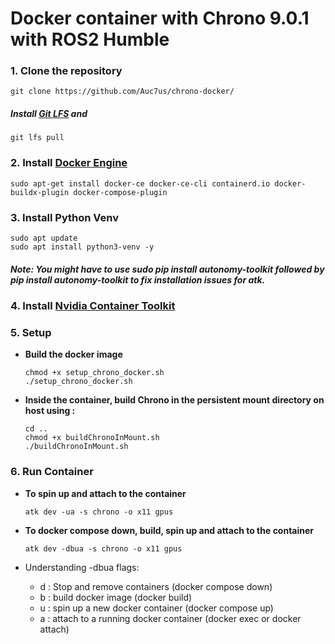 # Docker container with Chrono 9.0.1 with ROS2 Humble
### 1. Clone the repository
 
```
git clone https://github.com/Auc7us/chrono-docker/
```
##### Install [Git LFS](https://docs.github.com/en/repositories/working-with-files/managing-large-files/installing-git-large-file-storage) and
 
```
git lfs pull
```

### 2. Install [Docker Engine](https://docs.docker.com/engine/install/ubuntu/)
 
```
sudo apt-get install docker-ce docker-ce-cli containerd.io docker-buildx-plugin docker-compose-plugin
```

### 3. Install Python Venv
```
sudo apt update
sudo apt install python3-venv -y
```

##### Note: You might have to use sudo pip install autonomy-toolkit followed by pip install autonomy-toolkit to fix installation issues for atk.

### 4. Install [Nvidia Container Toolkit](https://docs.nvidia.com/datacenter/cloud-native/container-toolkit/latest/install-guide.html) 

### 5. Setup
- __Build the docker image__
 
    ```
    chmod +x setup_chrono_docker.sh
    ./setup_chrono_docker.sh
    ```

-  __Inside the container, build Chrono in the persistent mount directory on host using :__
    ```
    cd ..
    chmod +x buildChronoInMount.sh
    ./buildChronoInMount.sh
    ```


### 6. Run Container

- __To spin up and attach to the container__
 
    ```
    atk dev -ua -s chrono -o x11 gpus
    ```

- __To docker compose down, build, spin up and attach to the container__
 
    ```
    atk dev -dbua -s chrono -o x11 gpus
    ```

- Understanding -dbua flags:
    - d :  Stop and remove containers (docker compose down)
    - b : build docker image (docker build)
    - u : spin up a new docker container (docker compose up)
    - a : attach to a running docker container (docker exec or docker attach)
